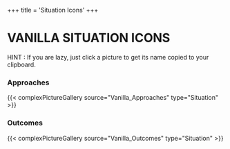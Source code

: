 +++
title = 'Situation Icons'
+++

# VANILLA SITUATION ICONS

HINT : If you are lazy, just click a picture to get its name copied to your clipboard.

### Approaches

{{< complexPictureGallery source="Vanilla_Approaches" type="Situation" >}}

### Outcomes

{{< complexPictureGallery source="Vanilla_Outcomes" type="Situation" >}}
